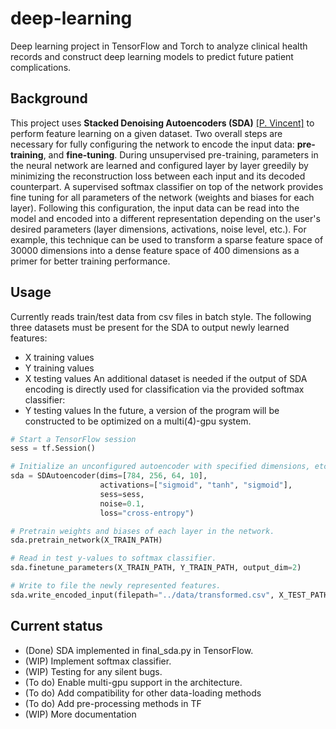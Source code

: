 # deep-learning
Deep learning project in TensorFlow and Torch to analyze clinical health records and construct deep learning models to predict future patient complications.

## Background
This project uses **Stacked Denoising Autoencoders (SDA)** [[P. Vincent]](http://jmlr.csail.mit.edu/papers/volume11/vincent10a/vincent10a.pdf) to perform feature learning on a given dataset. Two overall steps are necessary for fully configuring the network to encode the input data: **pre-training**, and **fine-tuning**.
During unsupervised pre-training, parameters in the neural network are learned and configured layer by layer greedily by minimizing the reconstruction loss between each input and its decoded counterpart. A supervised softmax classifier on top of the network provides fine tuning for all parameters of the network (weights and biases for each layer).
Following this configuration, the input data can be read into the model and encoded into a different representation depending on the user's desired parameters (layer dimensions, activations, noise level, etc.). For example, this technique can be used to transform a sparse feature space of 30000 dimensions into a dense feature space of 400 dimensions as a primer for better training performance.

## Usage
Currently reads train/test data from csv files in batch style. The following three datasets must be present for the SDA to output newly learned features:
- X training values
- Y training values
- X testing values
An additional dataset is needed if the output of SDA encoding is directly used for classification via the provided softmax classifier:
- Y testing values
In the future, a version of the program will be constructed to be optimized on a multi(4)-gpu system.

```python
# Start a TensorFlow session
sess = tf.Session()

# Initialize an unconfigured autoencoder with specified dimensions, etc.
sda = SDAutoencoder(dims=[784, 256, 64, 10],
                    activations=["sigmoid", "tanh", "sigmoid"],
                    sess=sess,
                    noise=0.1,
                    loss="cross-entropy")

# Pretrain weights and biases of each layer in the network.
sda.pretrain_network(X_TRAIN_PATH)

# Read in test y-values to softmax classifier.
sda.finetune_parameters(X_TRAIN_PATH, Y_TRAIN_PATH, output_dim=2)

# Write to file the newly represented features.
sda.write_encoded_input(filepath="../data/transformed.csv", X_TEST_PATH)
```

## Current status
- (Done) SDA implemented in final_sda.py in TensorFlow.
- (WIP) Implement softmax classifier.
- (WIP) Testing for any silent bugs.
- (To do) Enable multi-gpu support in the architecture.
- (To do) Add compatibility for other data-loading methods
- (To do) Add pre-processing methods in TF
- (WIP) More documentation
